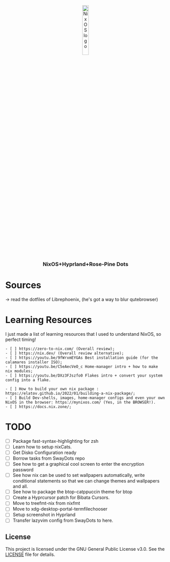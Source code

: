 <div align="center">
    <img src="https://raw.githubusercontent.com/NixOS/nixos-artwork/refs/heads/master/logo/nix-snowflake-colours.svg" alt="NixOS logo" width="20%">
</div>

<h3 align="center">
            NixOS+Hyprland+Rose-Pine Dots
</h3>

# Sources 
-> read the dotfiles of Librephoenix, (he's got a way to blur qutebrowser)

# Learning Resources
I just made a list of learning resources that I used to understand NixOS, so perfect timing!

    - [ ] https://zero-to-nix.com/ (Overall review);
    - [ ] https://nix.dev/ (Overall review alternative);
    - [ ] https://youtu.be/9fWrxmEYGAs Best installation guide (for the calamares installer ISO);
    - [ ] https://youtu.be/C5eAecVeO_c Home-manager intro + how to make nix modules;
    - [ ] https://youtu.be/DXz3FJszfo0 Flakes intro + convert your system config into a flake.

    - [ ] How to build your own nix package : https://elatov.github.io/2022/01/building-a-nix-package/;
    - [ ] Build Dev-shells, images, home-manager configs and even your own NixOS in the browser: https://mynixos.com/ (Yes, in the BROWSER!).
    - [ ] https://docs.nix.zone/;

# TODO
- [ ] Package fast-syntax-highlighting for zsh
- [ ] Learn how to setup nixCats.
- [ ] Get Disko Configuration ready
- [ ] Borrow tasks from SwayDots repo
- [ ] See how to get a graphical cool screen to enter the encryption password
- [ ] See how nix can be used to set wallpapers automatically, write conditional statements so that we can change themes and wallpapers and all. 
- [ ] See how to package the btop-catppuccin theme for btop
- [ ] Create a Hyprcursor patch for Bibata Cursors.
- [ ] Move to treefmt-nix from nixfmt
- [ ] Move to xdg-desktop-portal-termfilechooser
- [ ] Setup screenshot in Hyprland
- [ ] Transfer lazyvim config from SwayDots to here.

## License

This project is licensed under the GNU General Public License v3.0.
See the [LICENSE](./LICENSE) file for details.
